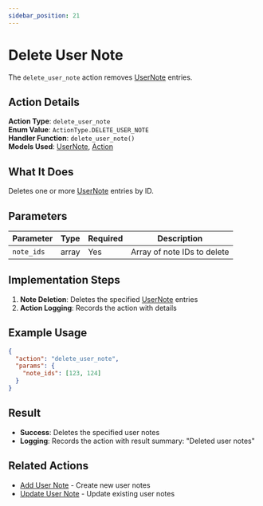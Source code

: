 ```yaml
---
sidebar_position: 21
---
```


# Delete User Note

The `delete_user_note` action removes [UserNote](../database/models/user-note) entries.

## Action Details

**Action Type**: `delete_user_note`  
**Enum Value**: `ActionType.DELETE_USER_NOTE`  
**Handler Function**: `delete_user_note()`  
**Models Used**: [UserNote](../database/models/user-note), [Action](../database/models/action)

## What It Does

Deletes one or more [UserNote](../database/models/user-note) entries by ID.

## Parameters

| Parameter  | Type  | Required | Description                 |
| ---------- | ----- | -------- | --------------------------- |
| `note_ids` | array | Yes      | Array of note IDs to delete |

## Implementation Steps

1. **Note Deletion**: Deletes the specified [UserNote](../database/models/user-note) entries
2. **Action Logging**: Records the action with details

## Example Usage

```json
{
  "action": "delete_user_note",
  "params": {
    "note_ids": [123, 124]
  }
}
```

## Result

- **Success**: Deletes the specified user notes
- **Logging**: Records the action with result summary: "Deleted user notes"

## Related Actions

- [Add User Note](add-user-note) - Create new user notes
- [Update User Note](update-user-note) - Update existing user notes
